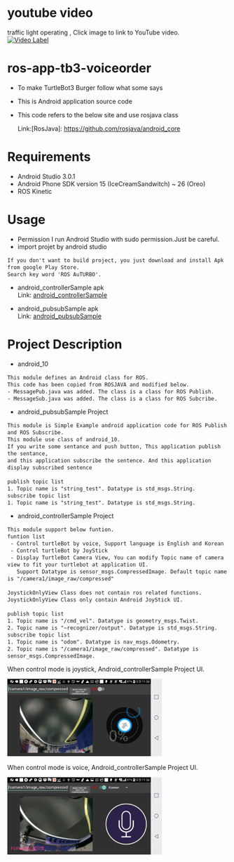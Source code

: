 # youtube video
traffic light operating , Click image to link to YouTube video.   
[![Video Label](http://img.youtube.com/vi/zywU8-pVBVQ/0.jpg)](https://youtu.be/zywU8-pVBVQ?t=0s)  

# ros-app-tb3-voiceorder
* To make TurtleBot3 Burger follow what some says
* This is Android application source code 
* This code refers to the below site and use rosjava class 

  Link:[RosJava]: https://github.com/rosjava/android_core

# Requirements

* Android Studio 3.0.1
* Android Phone SDK version 15 (IceCreamSandwitch)  ~ 26 (Oreo)
* ROS Kinetic

# Usage

 * Permission
I run Android Studio with sudo permission.Just be careful.
 * import projet by android studio 
```
If you don't want to build project, you just download and install Apk from google Play Store.
Search key word 'ROS AuTURBO'. 
```
 * android_controllerSample apk<br />
    Link: [android_controllerSample](https://play.google.com/store/apps/details?id=org.ros.android.controllerSample)

 * android_pubsubSample apk<br />
   Link: [android_pubsubSample](https://play.google.com/store/apps/details?id=org.ros.android.pubsubSample)


# Project Description

* android_10
``` 
This module defines an Android class for ROS.
This code has been copied from ROSJAVA and modified below. 
- MessagePub.java was added. The class is a class for ROS Publish.
- MessageSub.java was added. The class is a class for ROS Subcribe.
```
* android_pubsubSample Project
```
This module is Simple Example android application code for ROS Publish and ROS Subscribe. 
This module use class of android_10.
If you write some sentance and push button, This application publish the sentance, 
and this application subscribe the sentence. And this application display subscribed sentence 

publish topic list
1. Topic name is "string_test". Datatype is std_msgs.String.
subscribe topic list 
1. Topic name is "string_test". Datatype is std_msgs.String. 
```
* android_controllerSample Project
```
This module support below funtion. 
funtion list
 - Control turtleBot by voice, Support language is English and Korean
 - Control turtleBot by JoyStick
 - Display TurtleBot Camera View, You can modify Topic name of camera view to fit your turtlebot at application UI.
   Support Datatype is sensor_msgs.CompressedImage. Default topic name is "/camera1/image_raw/compressed"

JoystickOnlyView Class does not contain ros related functions. 
JoystickOnlyView Class only contain Android JoyStick UI.

publish topic list
1. Topic name is "/cmd_vel". Datatype is geometry_msgs.Twist.
2. Topic name is "~recognizer/output". Datatype is std_msgs.String.
subscribe topic list 
1. Topic name is "odom". Datatype is nav_msgs.Odometry.
2. Topic name is "/camera1/image_raw/compressed". Datatype is sensor_msgs.CompressedImage.
```

 When control mode is joystick, Android_controllerSample Project UI.

<img src="/picture/Screenshot_2018-02-04-11-54-11.png" width="70%" height="70%">

 When control mode is voice, Android_controllerSample Project UI.

<img src="/picture/Screenshot_2018-02-04-11-54-22.png" width="70%" height="70%">
